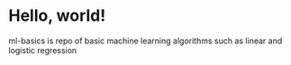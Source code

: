 # Hello, world!

ml-basics is repo of basic machine learning algorithms such as linear and logistic regression